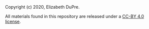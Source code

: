 

Copyright (c) 2020, Elizabeth DuPre.

All materials found in this repository are released under a [CC-BY 4.0 license](https://creativecommons.org/licenses/by/4.0/).
